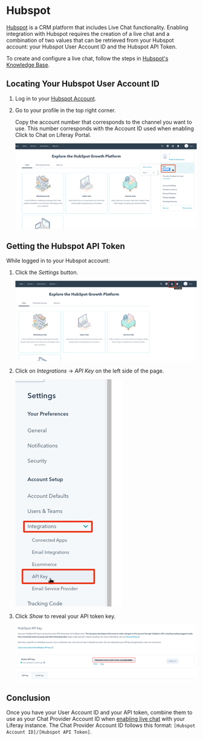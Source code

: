 # Hubspot 

[Hubspot](https://www.hubspot.com/) is a CRM platform that includes Live Chat functionality. Enabling integration with Hubspot requires the creation of a live chat and a combination of two values that can be retrieved from your Hubspot account: your Hubspot User Account ID and the Hubspot API Token.

To create and configure a live chat, follow the steps in [Hubspot's Knowledge Base](https://knowledge.hubspot.com/chatflows/create-a-live-chat). 

## Locating Your Hubspot User Account ID

1. Log in to your [Hubspot Account](https://app.hubspot.com/login).

1. Go to your profile in the top right corner.

    Copy the account number that corresponds to the channel you want to use. This number corresponds with the Account ID used when enabling Click to Chat on Liferay Portal.

    ![Go to your profile in the top right corner and copy the account number to the channel you want to use.](./hubspot/images/01.png)

## Getting the Hubspot API Token

While logged in to your Hubspot account:

1. Click the *Settings* button.

    ![Click on the Settings button.](./hubspot/images/02.png)

1. Click on *Integrations* &rarr; *API Key* on the left side of the page.

    ![Click on Integrations to access your API Key.](./hubspot/images/03.png)

1. Click *Show* to reveal your API token key.

    ![Click on Show to reveal your API token key.](./hubspot/images/04.png)

## Conclusion

Once you have your User Account ID and your API token, combine them to use as your Chat Provider Account ID when [enabling live chat](../enabling-automated-live-chat-systems.md) with your Liferay instance. The Chat Provider Account ID follows this format: `[Hubspot Account ID]/[Hubspot API Token]`.